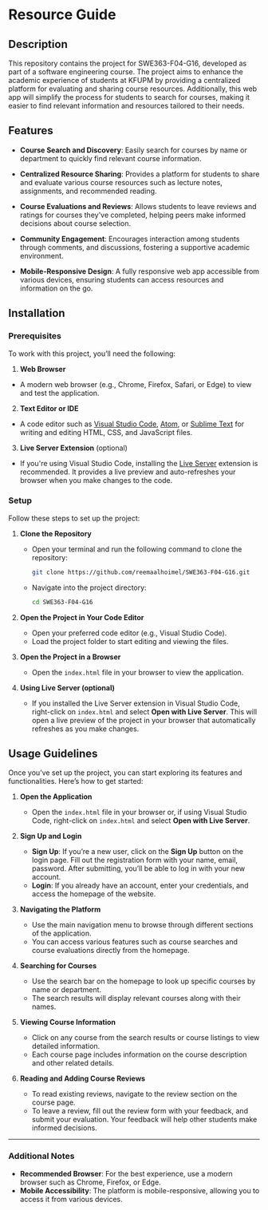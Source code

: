 # Resource Guide

## Description
This repository contains the project for SWE363-F04-G16, developed as part of a software engineering course. The project aims to 
enhance the academic experience of students at KFUPM by providing a centralized platform for evaluating and sharing course resources. Additionally, this web app will simplify the process for students to search for courses, making it easier to find relevant information and resources tailored to their needs.

## Features
- **Course Search and Discovery**: Easily search for courses by name or department to quickly find relevant course information.

- **Centralized Resource Sharing**: Provides a platform for students to share and evaluate various course resources such as lecture notes, assignments, and recommended reading.

- **Course Evaluations and Reviews**: Allows students to leave reviews and ratings for courses they've completed, helping peers make informed decisions about course selection.

- **Community Engagement**: Encourages interaction among students through comments, and discussions, fostering a supportive academic environment.

- **Mobile-Responsive Design**: A fully responsive web app accessible from various devices, ensuring students can access resources and information on the go.

## Installation

### Prerequisites
To work with this project, you’ll need the following:

1. **Web Browser**  
- A modern web browser (e.g., Chrome, Firefox, Safari, or Edge) to view and test the application.

2. **Text Editor or IDE**  
- A code editor such as [Visual Studio Code](https://code.visualstudio.com/), [Atom](https://atom.io/), or [Sublime Text](https://www.sublimetext.com/) for writing and editing HTML, CSS, and JavaScript files.

3. **Live Server Extension** (optional)  
- If you're using Visual Studio Code, installing the [Live Server](https://marketplace.visualstudio.com/items?itemName=ritwickdey.LiveServer) extension is recommended. It provides a live preview and auto-refreshes your browser when you make changes to the code.

### Setup

Follow these steps to set up the project:

1. **Clone the Repository**
   - Open your terminal and run the following command to clone the repository:
     ```bash
     git clone https://github.com/reemaalhoimel/SWE363-F04-G16.git
     ```
   - Navigate into the project directory:
     ```bash
     cd SWE363-F04-G16
     ```

2. **Open the Project in Your Code Editor**
   - Open your preferred code editor (e.g., Visual Studio Code).
   - Load the project folder to start editing and viewing the files.

3. **Open the Project in a Browser**
    - Open the `index.html` file in your browser to view the application.

4. **Using Live Server (optional)**
    - If you installed the Live Server extension in Visual Studio Code, right-click on `index.html` and select **Open with Live Server**. This will open a live preview of the project in your browser that automatically refreshes as you make changes.

## Usage Guidelines
Once you’ve set up the project, you can start exploring its features and functionalities. Here’s how to get started:

1. **Open the Application**
   - Open the `index.html` file in your browser or, if using Visual Studio Code, right-click on `index.html` and select **Open with Live Server**.

2. **Sign Up and Login**
   - **Sign Up**: If you’re a new user, click on the **Sign Up** button on the login page. Fill out the registration form with your name, email, password. After submitting, you’ll be able to log in with your new account.
   - **Login**: If you already have an account, enter your credentials, and access the homepage of the website.

3. **Navigating the Platform**
   - Use the main navigation menu to browse through different sections of the application.
   - You can access various features such as course searches and course evaluations directly from the homepage.

4. **Searching for Courses**
   - Use the search bar on the homepage to look up specific courses by name or department.
   - The search results will display relevant courses along with their names.

5. **Viewing Course Information**
   - Click on any course from the search results or course listings to view detailed information.
   - Each course page includes information on the course description and other related details.

6. **Reading and Adding Course Reviews**
   - To read existing reviews, navigate to the review section on the course page.
   - To leave a review, fill out the review form with your feedback, and submit your evaluation. Your feedback will help other students make informed decisions.


---

### Additional Notes

- **Recommended Browser**: For the best experience, use a modern browser such as Chrome, Firefox, or Edge.
- **Mobile Accessibility**: The platform is mobile-responsive, allowing you to access it from various devices.
